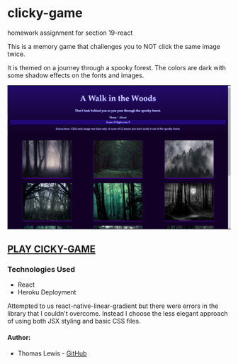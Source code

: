# clicky-game
homework assignment for section 19-react

This is a memory game that challenges you to NOT click the same image twice.

It is themed on a journey through a spooky forest. The colors are dark with some shadow effects on the fonts and images. 

![screenshot](screenshot.png)


## [PLAY CICKY-GAME](https://serene-citadel-86482.herokuapp.com/) 

### Technologies Used 
* React
* Heroku Deployment 

Attempted to us react-native-linear-gradient but there were errors in the library that I couldn't overcome. Instead I choose the less elegant approach of using both JSX styling and basic CSS files.

#### Author:
* Thomas Lewis - [GitHub](https://mugwumper.github.io/Portfolio/)